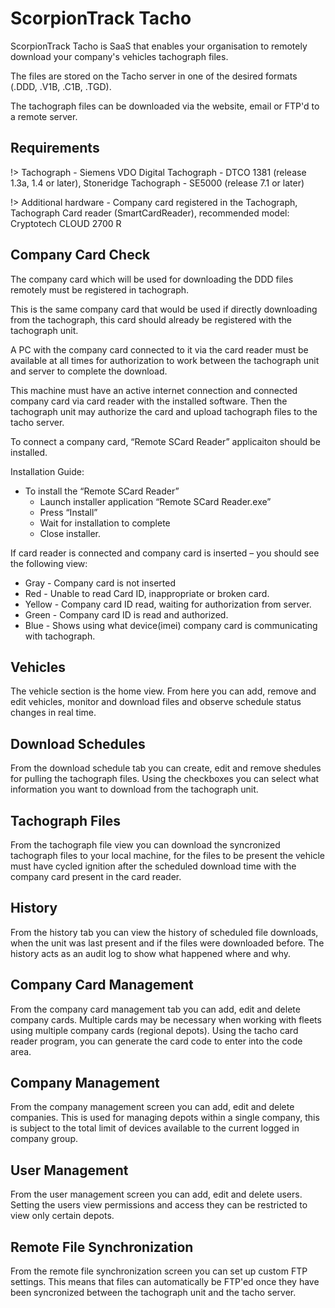 # ScorpionTrack Tacho

ScorpionTrack Tacho is SaaS that enables your organisation to remotely download your company's vehicles tachograph files.

The files are stored on the Tacho server in one of the desired formats (.DDD, .V1B, .C1B, .TGD). 

The tachograph files can be downloaded via the website, email or FTP'd to a remote server.  

## Requirements

!> Tachograph  - Siemens VDO Digital Tachograph - DTCO 1381 (release 1.3a, 1.4 or later), Stoneridge Tachograph - SE5000 (release 7.1 or later) 

!> Additional hardware - Company card registered in the Tachograph, Tachograph Card reader (SmartCardReader), recommended model: Cryptotech CLOUD 2700 R 

## Company Card Check

The company card which will be used for downloading the DDD files remotely must be registered in tachograph. 

This is the same company card that would be used if directly downloading from the tachograph, this card should already be registered with the tachograph unit.

A PC with the company card connected to it via the card reader must be available at all times for authorization to work between the tachograph unit and server to complete the download.

This machine must have an active internet connection and connected company card via card reader with the installed software. Then the tachograph unit may authorize the card and upload tachograph files to the tacho server. 

To connect a company card, “Remote SCard Reader” applicaiton should be installed. 
 
Installation Guide: 
* To install the “Remote SCard Reader”
    * Launch installer application “Remote SCard Reader.exe” 
    * Press “Install”
    * Wait for installation to complete 
    * Close installer. 
 
If card reader is connected and company card is inserted – you should see the following view: 
* Gray - Company card is not inserted
* Red - Unable to read Card ID, inappropriate or broken card.
* Yellow - Company card ID read, waiting for authorization from server.
* Green - Company card ID is read and authorized.
* Blue - Shows using what device(imei) company card is communicating with tachograph.

## Vehicles

The vehicle section is the home view. From here you can add, remove and edit vehicles, monitor and download files and observe schedule status changes in real time.

## Download Schedules

From the download schedule tab you can create, edit and remove shedules for pulling the tachograph files. Using the checkboxes you can select what information you want to download from the tachograph unit.  

## Tachograph Files

From the tachograph file view you can download the syncronized tachograph files to your local machine, for the files to be present the vehicle must have cycled ignition after the scheduled download time with the company card present in the card reader.

## History

From the history tab you can view the history of scheduled file downloads, when the unit was last present and if the files were downloaded before. The history acts as an audit log to show what happened where and why.

## Company Card Management

From the company card management tab you can add, edit and delete company cards. Multiple cards may be necessary when working with fleets using multiple company cards (regional depots). Using the tacho card reader program, you can generate the card code to enter into the code area.

## Company Management

From the company management screen you can add, edit and delete companies. This is used for managing depots within a single company, this is subject to the total limit of devices available to the current logged in company group.

## User Management

From the user management screen you can add, edit and delete users. Setting the users view permissions and access they can be restricted to view only certain depots.

## Remote File Synchronization

From the remote file synchronization screen you can set up custom FTP settings. This means that files can automatically be FTP'ed once they have been syncronized between the tachograph unit and the tacho server.
 